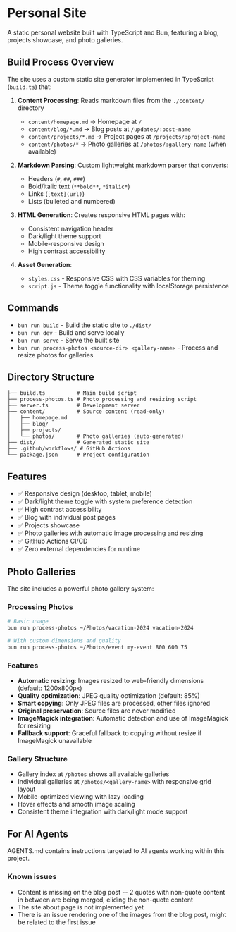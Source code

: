 # Personal Site

A static personal website built with TypeScript and Bun, featuring a blog, projects showcase, and photo galleries.

## Build Process Overview

The site uses a custom static site generator implemented in TypeScript (`build.ts`) that:

1. **Content Processing**: Reads markdown files from the `./content/` directory
   - `content/homepage.md` → Homepage at `/`
   - `content/blog/*.md` → Blog posts at `/updates/:post-name`
   - `content/projects/*.md` → Project pages at `/projects/:project-name`
   - `content/photos/*` → Photo galleries at `/photos/:gallery-name` (when available)

2. **Markdown Parsing**: Custom lightweight markdown parser that converts:
   - Headers (`#`, `##`, `###`)
   - Bold/italic text (`**bold**`, `*italic*`)
   - Links (`[text](url)`)
   - Lists (bulleted and numbered)

3. **HTML Generation**: Creates responsive HTML pages with:
   - Consistent navigation header
   - Dark/light theme support
   - Mobile-responsive design
   - High contrast accessibility

4. **Asset Generation**:
   - `styles.css` - Responsive CSS with CSS variables for theming
   - `script.js` - Theme toggle functionality with localStorage persistence

## Commands

- `bun run build` - Build the static site to `./dist/`
- `bun run dev` - Build and serve locally
- `bun run serve` - Serve the built site
- `bun run process-photos <source-dir> <gallery-name>` - Process and resize photos for galleries

## Directory Structure

```
├── build.ts          # Main build script
├── process-photos.ts # Photo processing and resizing script
├── server.ts         # Development server
├── content/          # Source content (read-only)
│   ├── homepage.md
│   ├── blog/
│   ├── projects/
│   └── photos/       # Photo galleries (auto-generated)
├── dist/             # Generated static site
├── .github/workflows/ # GitHub Actions
└── package.json      # Project configuration
```

## Features

- ✅ Responsive design (desktop, tablet, mobile)
- ✅ Dark/light theme toggle with system preference detection
- ✅ High contrast accessibility
- ✅ Blog with individual post pages
- ✅ Projects showcase
- ✅ Photo galleries with automatic image processing and resizing
- ✅ GitHub Actions CI/CD
- ✅ Zero external dependencies for runtime

## Photo Galleries

The site includes a powerful photo gallery system:

### Processing Photos
```bash
# Basic usage
bun run process-photos ~/Photos/vacation-2024 vacation-2024

# With custom dimensions and quality
bun run process-photos ~/Photos/event my-event 800 600 75
```

### Features
- **Automatic resizing**: Images resized to web-friendly dimensions (default: 1200x800px)
- **Quality optimization**: JPEG quality optimization (default: 85%)
- **Smart copying**: Only JPEG files are processed, other files ignored
- **Original preservation**: Source files are never modified
- **ImageMagick integration**: Automatic detection and use of ImageMagick for resizing
- **Fallback support**: Graceful fallback to copying without resize if ImageMagick unavailable

### Gallery Structure
- Gallery index at `/photos` shows all available galleries
- Individual galleries at `/photos/<gallery-name>` with responsive grid layout  
- Mobile-optimized viewing with lazy loading
- Hover effects and smooth image scaling
- Consistent theme integration with dark/light mode support

## For AI Agents

AGENTS.md contains instructions targeted to AI agents working within this project.

### Known issues

- Content is missing on the blog post -- 2 quotes with non-quote content in between are being merged, eliding the non-quote content
- The site about page is not implemented yet
- There is an issue rendering one of the images from the blog post, might be related to the first issue
